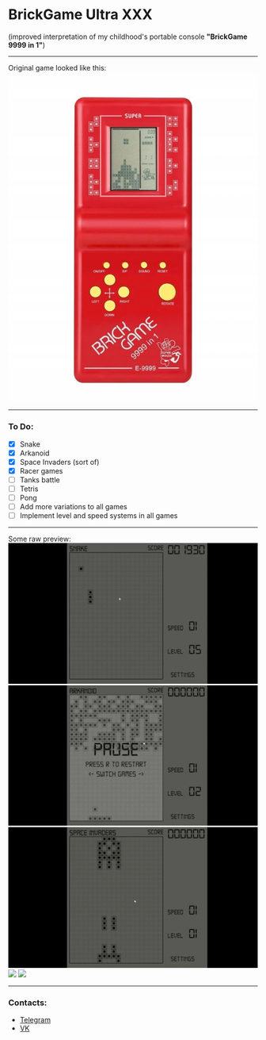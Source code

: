 # BrickGame Ultra XXX #
(improved interpretation of my childhood's portable console 
__"BrickGame 9999 in 1"__)
***
Original game looked like this:
![img.png](essentials/readme_media/img.png)
***
### To Do: ###
- [x] Snake
- [x] Arkanoid
- [x] Space Invaders (sort of)
- [x] Racer games
- [ ] Tanks battle
- [ ] Tetris
- [ ] Pong
- [ ] Add more variations to all games
- [ ] Implement level and speed systems in all games
***
Some raw preview:
![](essentials/readme_media/snake.gif)
![](essentials/readme_media/arkanoid.gif)
![](essentials/readme_media/invaders.gif)
![](essentials/readme_media/traffic_racer.gif)
![](essentials/readme_media/tunnel_racer.gif)
***
### Contacts:
* [Telegram](https://t.me/crawlic)
* [VK](https://vk.com/ovalmercyy)
